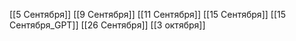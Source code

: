 [[5 Сентября]]
[[9 Сентября]]
[[11 Сентября]]
[[15 Сентября]]
[[15 Сентября_GPT]]
[[26 Сентября]]
[[3 октября]]

